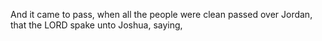 And it came to pass, when all the people were clean passed over Jordan, that the LORD spake unto Joshua, saying,
